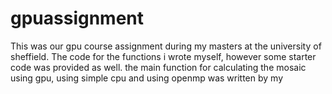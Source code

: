 # gpuassignment

This was our gpu course assignment during my masters at the university of sheffield. 
The code for the functions i wrote myself, however some starter code was provided as well. the main
function for calculating the mosaic using gpu, using simple cpu and using openmp was written by my
